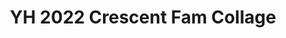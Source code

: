 ---
title: YH 2022 Crescent Fam Collage
redirect_to: https://www.canva.com/design/DAE3ZqKzZT0/share/preview?token=3lSx5wAEZSpxGvapxK1fpw&role=EDITOR&utm_content=DAE3ZqKzZT0&utm_campaign=designshare&utm_medium=link&utm_source=sharebutton
redirect_from: 
  - /YH22CrescentCollage
  - /yh22crescentcollage
---